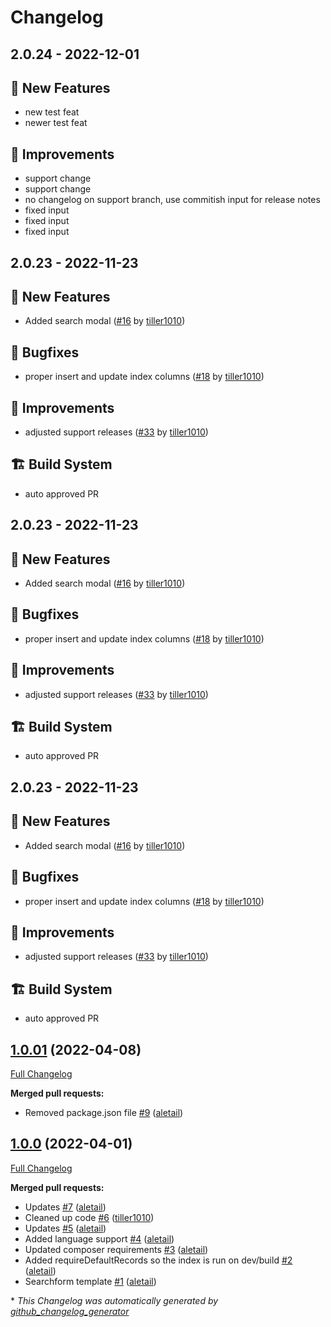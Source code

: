# Changelog

## 2.0.24 - 2022-12-01
## 🎉 New Features
- new test feat
- newer test feat

## 🔨 Improvements
- support change
- support change
- no changelog on support branch, use commitish input for release notes
- fixed input
- fixed input
- fixed input



## 2.0.23 - 2022-11-23
## 🎉 New Features
- Added search modal ([#16](https://github.com/tiller1010/silverstripe-module-search/pull/16) by [tiller1010](https://github.com/tiller1010))

## 🐛 Bugfixes
- proper insert and update index columns ([#18](https://github.com/tiller1010/silverstripe-module-search/pull/18) by [tiller1010](https://github.com/tiller1010))

## 🔨 Improvements
- adjusted support releases ([#33](https://github.com/tiller1010/silverstripe-module-search/pull/33) by [tiller1010](https://github.com/tiller1010))

## 🏗️ Build System
- auto approved PR



## 2.0.23 - 2022-11-23
## 🎉 New Features
- Added search modal ([#16](https://github.com/tiller1010/silverstripe-module-search/pull/16) by [tiller1010](https://github.com/tiller1010))

## 🐛 Bugfixes
- proper insert and update index columns ([#18](https://github.com/tiller1010/silverstripe-module-search/pull/18) by [tiller1010](https://github.com/tiller1010))

## 🔨 Improvements
- adjusted support releases ([#33](https://github.com/tiller1010/silverstripe-module-search/pull/33) by [tiller1010](https://github.com/tiller1010))

## 🏗️ Build System
- auto approved PR



## 2.0.23 - 2022-11-23
## 🎉 New Features
- Added search modal ([#16](https://github.com/tiller1010/silverstripe-module-search/pull/16) by [tiller1010](https://github.com/tiller1010))

## 🐛 Bugfixes
- proper insert and update index columns ([#18](https://github.com/tiller1010/silverstripe-module-search/pull/18) by [tiller1010](https://github.com/tiller1010))

## 🔨 Improvements
- adjusted support releases ([#33](https://github.com/tiller1010/silverstripe-module-search/pull/33) by [tiller1010](https://github.com/tiller1010))

## 🏗️ Build System
- auto approved PR



## [1.0.01](https://github.com/werkbot/silverstripe-module-search/tree/1.0.01) (2022-04-08)

[Full Changelog](https://github.com/werkbot/silverstripe-module-search/compare/1.0.0...1.0.01)

**Merged pull requests:**

- Removed package.json file [\#9](https://github.com/werkbot/silverstripe-module-search/pull/9) ([aletail](https://github.com/aletail))

## [1.0.0](https://github.com/werkbot/silverstripe-module-search/tree/1.0.0) (2022-04-01)

[Full Changelog](https://github.com/werkbot/silverstripe-module-search/compare/6fcb2a100e3f984555972156dc6909b102f437e8...1.0.0)

**Merged pull requests:**

- Updates [\#7](https://github.com/werkbot/silverstripe-module-search/pull/7) ([aletail](https://github.com/aletail))
- Cleaned up code [\#6](https://github.com/werkbot/silverstripe-module-search/pull/6) ([tiller1010](https://github.com/tiller1010))
- Updates [\#5](https://github.com/werkbot/silverstripe-module-search/pull/5) ([aletail](https://github.com/aletail))
- Added language support [\#4](https://github.com/werkbot/silverstripe-module-search/pull/4) ([aletail](https://github.com/aletail))
- Updated composer requirements [\#3](https://github.com/werkbot/silverstripe-module-search/pull/3) ([aletail](https://github.com/aletail))
- Added requireDefaultRecords so the index is run on dev/build [\#2](https://github.com/werkbot/silverstripe-module-search/pull/2) ([aletail](https://github.com/aletail))
- Searchform template [\#1](https://github.com/werkbot/silverstripe-module-search/pull/1) ([aletail](https://github.com/aletail))



\* *This Changelog was automatically generated by [github_changelog_generator](https://github.com/github-changelog-generator/github-changelog-generator)*
